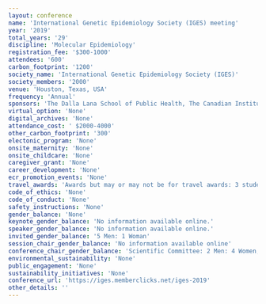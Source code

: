 ```yaml
---
layout: conference 
name: 'International Genetic Epidemiology Society (IGES) meeting'
year: '2019'
total_years: '29'
discipline: 'Molecular Epidemiology'
registration_fee: '$300-1000'
attendees: '600'
carbon_footprint: '1200'
society_name: 'International Genetic Epidemiology Society (IGES)'
society_members: '2000'
venue: 'Houston, Texas, USA'
frequency: 'Annual'
sponsors: 'The Dalla Lana School of Public Health, The Canadian Institute of Health Research (CIHR IRSC), the Canadian Statistical Science Institute, Ludmer Centre for Neuroinformatics and Mental Health, The McLaughlin Centre (MC), Wiley publisher'
virtual_option: 'None'
digital_archives: 'None'
attendance_cost: ' $2000-4000'
other_carbon_footprint: '300'
electonic_program: 'None'
onsite_maternity: 'None'
onsite_childcare: 'None'
caregiver_grant: 'None'
career_development: 'None'
ecr_promotion_events: 'None'
travel_awards: 'Awards but may or may not be for travel awards: 3 student awards, 1 early career award'
code_of_ethics: 'None'
code_of_conduct: 'None'
safety_instructions: 'None'
gender_balance: 'None'
keynote_gender_balance: 'No information available online.'
speaker_gender_balance: 'No information available online.'
invited_gender_balance: '5 Men: 1 Woman'
session_chair_gender_balance: 'No information available online'
conference_chair_gender_balance: 'Scientific Committee: 2 Men: 4 Women, Local Organizing Committee: 3 Women: 4 Men'
environmental_sustainability: 'None'
public_engagement: 'None'
sustainability_initiatives: 'None'
conference_url: 'https://iges.memberclicks.net/iges-2019'
other_details: ''
---
```

